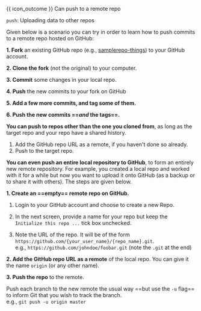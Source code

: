 <span id="outcomes">{{ icon_outcome }} Can push to a remote repo</span>

<span id="title">`push`: Uploading data to other repos</span>

<div id="body">

<div id="simple-push">

Given below is a scenario you can try in order to learn how to <trigger trigger="click" for="modal:githubPushing-rcsPushing">push</trigger> commits to a remote repo hosted on GitHub:

<modal large header="Project Management → Revision Control → Remote Repositories →" id="modal:githubPushing-rcsPushing">
  <include src="..\..\revisionControl\remoteRepositories\text.md#section-pushing"/>
</modal>

**1. Fork** an existing GitHub repo (e.g., [samplerepo-things](https://github.com/se-edu/samplerepo-things)) to your GitHub account.

**2. Clone the fork** (not the original) to your computer.

**3. Commit** some changes in your local repo.

**4. Push** the new commits to your fork on GitHub

<tabs>
  <tab header="SourceTree">
    <include src="./sourcetree_1.md" />
  </tab>
  <tab header="CLI">
    <include src="./cli_1.md" />
  </tab>
</tabs>
<p/>


**5. Add a few more commits, and <trigger trigger="click" for="modal:push-tag">tag</trigger> some of them.**

<modal large header="Tools → Git and GitHub → `tag`: Naming commits" id="modal:push-tag">
  <include src="../tag/text.md"/>
</modal>

**6. Push the new commits ==_and_ the tags==.**

<tabs>
  <tab header="SourceTree">
    <include src="./sourcetree_2.md" />
  </tab>
  <tab header="CLI">
    <include src="./cli_2.md" />
  </tab>
</tabs>

</div>

<box>

****You can push to repos other than the one you cloned from****, as long as the target repo and your repo have a shared history.
1. <trigger trigger="click" for="modal:push-addRemoteForNormalPushing">Add the GitHub repo URL as a remote</trigger>, if you haven't done so already.
1. Push to the target repo.

<modal large header="Git & GitHub → Pull →" id="modal:push-addRemoteForNormalPushing">
  <include src="../pull/text.md#section-working-with-multiple-remotes"/>
</modal>

<tabs>
  <tab header="SourceTree">
    <include src="./sourcetree_3.md" />
  </tab>
  <tab header="CLI">
    <include src="./cli_3.md" />
  </tab>
</tabs>
</box>

<box>

****You can even push an entire local repository to GitHub****, to form an entirely new remote repository. For example, you created a local repo and worked with it for a while but now you want to upload it onto GitHub (as a backup or to share it with others). The steps are given below.

**1. Create an ==empty== remote repo on GitHub.**

1. Login to your GitHub account and choose to create a new Repo. <br>
   <pic src="{{baseUrl}}/gitAndGithub/push/images/createNewRemoteRepo.png" width="150" />

1. In the next screen, provide a name for your repo but keep the `Initialize this repo ...` tick box unchecked.<br>
   <pic src="{{baseUrl}}/gitAndGithub/push/images/fillNewRepoInfo.png" width="600" />

1. Note the URL of the repo. It will be of the form `https://github.com/{your_user_name}/{repo_name}.git`.<br>
   e.g., `https://github.com/johndoe/foobar.git` (note the `.git` at the end)<br>
   <pic src="{{baseUrl}}/gitAndGithub/push/images/newRepoUrl.png" width="450" />

**2. <trigger trigger="click" for="modal:push-addRemote">Add the GitHub repo URL as a remote</trigger>** of the local repo. You can give it the name `origin` (or any other name).

<modal large header="Git & GitHub → Pull →" id="modal:push-addRemote">
  <include src="../pull/text.md#section-working-with-multiple-remotes"/>
</modal>

**3. Push the repo** to the remote.

<tabs>
  <tab header="SourceTree">

<pic src="{{baseUrl}}/gitAndGithub/push/images/pushToRemote.png" width="470" />

  </tab>
  <tab header="CLI">

Push each branch to the new remote the usual way ==but use the `-u` flag== to inform Git that you wish to <tooltip content="i.e., remember which branch in the remote repo corresponds to which branch in the local repo">track</tooltip> the branch.<br>
   e.g., `git push -u origin master`

  </tab>
</tabs>
</box>
</div>

<div id="extras">
</div>
